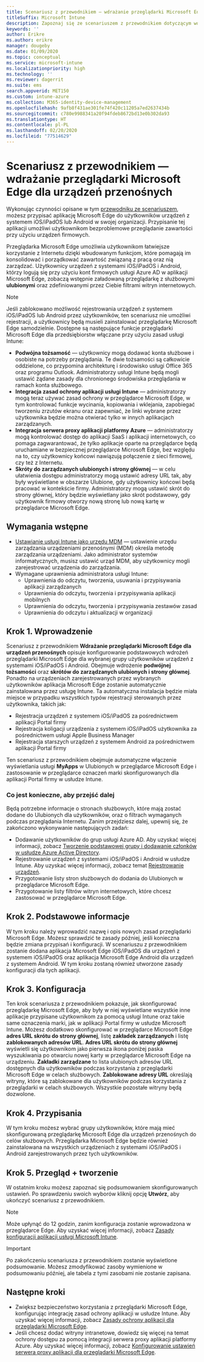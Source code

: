 ```yaml
---
title: Scenariusz z przewodnikiem — wdrażanie przeglądarki Microsoft Edge dla urządzeń przenośnych
titleSuffix: Microsoft Intune
description: Zapoznaj się ze scenariuszem z przewodnikiem dotyczącym wdrażania przeglądarki Microsoft Edge dla urządzeń przenośnych w portalu zarządzania urządzeniami na platformie Microsoft 365.
keywords: ''
author: Erikre
ms.author: erikre
manager: dougeby
ms.date: 01/09/2020
ms.topic: conceptual
ms.service: microsoft-intune
ms.localizationpriority: high
ms.technology: ''
ms.reviewer: dagerrit
ms.suite: ems
search.appverid: MET150
ms.custom: intune-azure
ms.collection: M365-identity-device-management
ms.openlocfilehash: 9afb8f431ae301fe74f420c11205a7ed2637434b
ms.sourcegitcommit: c780e9988341a20f94fdeb8672bd13e0b302da93
ms.translationtype: HT
ms.contentlocale: pl-PL
ms.lasthandoff: 02/20/2020
ms.locfileid: "77514629"
---
```

# <a name="guided-scenario---deploy-microsoft-edge-for-mobile"></a>Scenariusz z przewodnikiem — wdrażanie przeglądarki Microsoft Edge dla urządzeń przenośnych 

Wykonując czynności opisane w tym [przewodniku ze scenariuszem](~/fundamentals/guided-scenarios-overview.md), możesz przypisać aplikację Microsoft Edge do użytkowników urządzeń z systemem iOS/iPadOS lub Android w swojej organizacji. Przypisanie tej aplikacji umożliwi użytkownikom bezproblemowe przeglądanie zawartości przy użyciu urządzeń firmowych. 

Przeglądarka Microsoft Edge umożliwia użytkownikom łatwiejsze korzystanie z Internetu dzięki wbudowanym funkcjom, które pomagają im konsolidować i porządkować zawartość związaną z pracą oraz nią zarządzać. Użytkownicy urządzeń z systemami iOS/iPadOS i Android, którzy logują się przy użyciu kont firmowych usługi Azure AD w aplikacji Microsoft Edge, zobaczą wstępnie załadowaną przeglądarkę z służbowymi **ulubionymi** oraz zdefiniowanymi przez Ciebie filtrami witryn internetowych.

> [!NOTE]
> Jeśli zablokowano możliwość rejestrowania urządzeń z systemem iOS/iPadOS lub Android przez użytkowników, ten scenariusz nie umożliwi rejestracji, a użytkownicy będą musieli zainstalować przeglądarkę Microsoft Edge samodzielnie.
Dostępne są następujące funkcje przeglądarki Microsoft Edge dla przedsiębiorstw włączane przy użyciu zasad usługi Intune: 

- **Podwójna tożsamość** — użytkownicy mogą dodawać konta służbowe i osobiste na potrzeby przeglądania. Te dwie tożsamości są całkowicie oddzielone, co przypomina architekturę i środowisko usługi Office 365 oraz programu Outlook. Administratorzy usługi Intune będą mogli ustawić żądane zasady dla chronionego środowiska przeglądania w ramach konta służbowego. 
- **Integracja zasad ochrony aplikacji usługi Intune** — administratorzy mogą teraz używać zasad ochrony w przeglądarce Microsoft Edge, w tym kontrolować funkcje wycinania, kopiowania i wklejania, zapobiegać tworzeniu zrzutów ekranu oraz zapewniać, że linki wybrane przez użytkownika będzie można otwierać tylko w innych aplikacjach zarządzanych.
- **Integracja serwera proxy aplikacji platformy Azure** — administratorzy mogą kontrolować dostęp do aplikacji SaaS i aplikacji internetowych, co pomaga zagwarantować, że tylko aplikacje oparte na przeglądarce będą uruchamiane w bezpiecznej przeglądarce Microsoft Edge, bez względu na to, czy użytkownicy końcowi nawiązują połączenie z sieci firmowej, czy też z Internetu. 
- **Skróty do zarządzanych ulubionych i strony głównej** — w celu ułatwienia dostępu administratorzy mogą ustawić adresy URL tak, aby były wyświetlane w obszarze Ulubione, gdy użytkownicy końcowi będą pracować w kontekście firmy. Administratorzy mogą ustawić skrót do strony głównej, który będzie wyświetlany jako skrót podstawowy, gdy użytkownik firmowy otworzy nową stronę lub nową kartę w przeglądarce Microsoft Edge.

## <a name="prerequisites"></a>Wymagania wstępne

- [Ustawianie usługi Intune jako urzędu MDM](mdm-authority-set.md#set-mdm-authority-to-intune) — ustawienie urzędu zarządzania urządzeniami przenośnymi (MDM) określa metodę zarządzania urządzeniami. Jako administrator systemów informatycznych, musisz ustawić urząd MDM, aby użytkownicy mogli zarejestrować urządzenia do zarządzania.
- Wymagane uprawnienia administratora usługi Intune:
    - Uprawnienia do odczytu, tworzenia, usuwania i przypisywania aplikacji zarządzanych
    - Uprawnienia do odczytu, tworzenia i przypisywania aplikacji mobilnych
    - Uprawnienia do odczytu, tworzenia i przypisywania zestawów zasad
    - Uprawnienia do odczytu i aktualizacji w organizacji

## <a name="step-1---introduction"></a>Krok 1. Wprowadzenie

Scenariusz z przewodnikiem **Wdrażanie przeglądarki Microsoft Edge dla urządzeń przenośnych** opisuje konfigurowanie podstawowych wdrożeń przeglądarki Microsoft Edge dla wybranej grupy użytkowników urządzeń z systemami iOS/iPadOS i Android. Obejmuje wdrożenie **podwójnej tożsamości** oraz **skrótów do zarządzanych ulubionych i strony głównej**. Ponadto na urządzeniach zarejestrowanych przez wybranych użytkowników aplikacja Microsoft Edge zostanie automatycznie zainstalowana przez usługę Intune. Ta automatyczna instalacja będzie miała miejsce w przypadku wszystkich typów rejestracji sterowanych przez użytkownika, takich jak: 
- Rejestracja urządzeń z systemem iOS/iPadOS za pośrednictwem aplikacji Portal firmy 
- Rejestracja koligacji urządzenia z systemem iOS/iPadOS użytkownika za pośrednictwem usługi Apple Business Manager 
- Rejestracja starszych urządzeń z systemem Android za pośrednictwem aplikacji Portal firmy 

Ten scenariusz z przewodnikiem obejmuje automatyczne włączenie wyświetlania usługi **MyApps** w Ulubionych w przeglądarce Microsoft Edge i zastosowanie w przeglądarce oznaczeń marki skonfigurowanych dla aplikacji Portal firmy w usłudze Intune. 

### <a name="what-you-will-need-to-continue"></a>Co jest konieczne, aby przejść dalej
Będą potrzebne informacje o stronach służbowych, które mają zostać dodane do Ulubionych dla użytkowników, oraz o filtrach wymaganych podczas przeglądania Internetu. Zanim przejdziesz dalej, upewnij się, że zakończono wykonywanie następujących zadań:

- Dodawanie użytkowników do grup usługi Azure AD. Aby uzyskać więcej informacji, zobacz [Tworzenie podstawowej grupy i dodawanie członków w usłudze Azure Active Directory](https://go.microsoft.com/fwlink/?linkid=2102458).
- Rejestrowanie urządzeń z systemami iOS/iPadOS i Android w usłudze Intune. Aby uzyskać więcej informacji, zobacz temat [Rejestrowanie urządzeń](https://go.microsoft.com/fwlink/?linkid=2102547).
- Przygotowanie listy stron służbowych do dodania do Ulubionych w przeglądarce Microsoft Edge.
- Przygotowanie listy filtrów witryn internetowych, które chcesz zastosować w przeglądarce Microsoft Edge.

## <a name="step-2---basics"></a>Krok 2. Podstawowe informacje

W tym kroku należy wprowadzić nazwę i opis nowych zasad przeglądarki Microsoft Edge. Możesz sprawdzić te zasady później, jeśli konieczna będzie zmiana przypisań i konfiguracji. W scenariuszu z przewodnikiem zostanie dodana aplikacja Microsoft Edge iOS/iPadOS dla urządzeń z systemem iOS/iPadOS oraz aplikacja Microsoft Edge Android dla urządzeń z systemem Android. W tym kroku zostaną również utworzone zasady konfiguracji dla tych aplikacji.

## <a name="step-3---configuration"></a>Krok 3. Konfiguracja

Ten krok scenariusza z przewodnikiem pokazuje, jak skonfigurować przeglądarkę Microsoft Edge, aby były w niej wyświetlane wszystkie inne aplikacje przypisane użytkownikom za pomocą usługi Intune oraz takie same oznaczenia marki, jak w aplikacji Portal firmy w usłudze Microsoft Intune. Możesz dodatkowo skonfigurować w przeglądarce Microsoft Edge **adres URL skrótu do strony głównej**, listę **zakładek zarządzanych** i listę **zablokowanych adresów URL**. **Adres URL skrótu do strony głównej** wyświetli się użytkownikom jako pierwsza ikona poniżej paska wyszukiwania po otwarciu nowej karty w przeglądarce Microsoft Edge na urządzeniu. **Zakładki zarządzane** to lista ulubionych adresów URL dostępnych dla użytkowników podczas korzystania z przeglądarki Microsoft Edge w celach służbowych. **Zablokowane adresy URL** określają witryny, które są zablokowane dla użytkowników podczas korzystania z przeglądarki w celach służbowych. Wszystkie pozostałe witryny będą dozwolone. 

## <a name="step-4---assignments"></a>Krok 4. Przypisania

W tym kroku możesz wybrać grupy użytkowników, które mają mieć skonfigurowaną przeglądarkę Microsoft Edge dla urządzeń przenośnych do celów służbowych. Przeglądarka Microsoft Edge będzie również zainstalowana na wszystkich urządzeniach z systemami iOS/iPadOS i Android zarejestrowanych przez tych użytkowników.

## <a name="step-5---review--create"></a>Krok 5. Przegląd + tworzenie

W ostatnim kroku możesz zapoznać się podsumowaniem skonfigurowanych ustawień. Po sprawdzeniu swoich wyborów kliknij opcję **Utwórz**, aby ukończyć scenariusz z przewodnikiem. 

> [!NOTE]
> Może upłynąć do 12 godzin, zanim konfiguracja zostanie wprowadzona w przeglądarce Edge. Aby uzyskać więcej informacji, zobacz [Zasady konfiguracji aplikacji usługi Microsoft Intune](~/apps/app-configuration-policies-overview.md).

> [!IMPORTANT]
> Po zakończeniu scenariusza z przewodnikiem zostanie wyświetlone podsumowanie. Możesz zmodyfikować zasoby wymienione w podsumowaniu później, ale tabela z tymi zasobami nie zostanie zapisana.

## <a name="next-steps"></a>Następne kroki

- Zwiększ bezpieczeństwo korzystania z przeglądarki Microsoft Edge, konfigurując integrację zasad ochrony aplikacji w usłudze Intune. Aby uzyskać więcej informacji, zobacz [Zasady ochrony aplikacji dla przeglądarki Microsoft Edge](~/apps/manage-microsoft-edge.md#application-protection-policies-for-microsoft-edge).
- Jeśli chcesz dodać witryny intranetowe, dowiedz się więcej na temat ochrony dostępu za pomocą integracji serwera proxy aplikacji platformy Azure. Aby uzyskać więcej informacji, zobacz [Konfigurowanie ustawień serwera proxy aplikacji dla przeglądarki Microsoft Edge](~/apps/manage-microsoft-edge.md#configure-application-proxy-settings-for-microsoft-edge).

